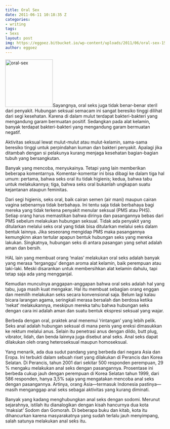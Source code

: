 ```yaml
---
title: Oral Sex
date: 2011-06-11 10:18:35 Z
categories:
- writing
tags:
- Sexs
layout: post
img: https://eggoez.bitbucket.io/wp-content/uploads/2011/06/oral-sex-150x150.jpg
author: eggoez
---
```


<p><a href="https://eggoez.bitbucket.io/wp-content/uploads/2011/06/oral-sex.jpg" class="fancybox image"><img class=" size-thumbnail wp-image-1610 alignleft" src="https://eggoez.bitbucket.io/wp-content/uploads/2011/06/oral-sex-150x150.jpg" alt="oral-sex" width="150" height="150"></a>Sayangnya, oral seks juga tidak benar-benar steril dari penyakit. Hubungan seksual semacam ini sangat beresiko tinggi dilihat dari segi kesehatan. Karena di dalam mulut terdapat bakteri-bakteri yang mengandung garam bermuatan positif. Sedangkan pada alat kelamin, banyak terdapat bakteri-bakteri yang mengandung garam bermuatan negatif.<span id="more-257"></span></p>
<p>Aktivitas seksual lewat mulut-mulut atau mulut-kelamin, sama-sama beresiko tinggi untuk perpindahan kuman dan bakteri penyakit. Apalagi jika ditambah dengan si pelakunya kurang menjaga kesehatan bagian-bagian tubuh yang bersangkutan.</p>
<p>Banyak yang mencoba, menyukainya. Tetapi yang lain memberikan beberapa komentarnya. Komentar-komentar ini bisa dibagi ke dalam tiga hal umum: pertama, bahwa seks oral itu tidak higienis; kedua, bahwa tabu untuk melakukannya; tiga, bahwa seks oral bukanlah ungkapan suatu kejantanan ataupun feminitas.</p>
<p>Dari segi higienis, seks oral, baik cairan semen (air mani) maupun cairan vagina sebenarnya tidak berbahaya. Ini tentu saja tidak berbahaya bagi mereka yang tidak terkena penyakit menular seksual (PMS atau PHS). Setiap orang harus memastikan bahwa dirinya dan pasangannya bebas dari PMS sebelum melakukan hubungan seksual. Tidak ada penyakit yang ditularkan melalui seks oral yang tidak bisa ditularkan melalui seks dalam bentuk lainnya. Jika seseorang mengidap PMS maka pasangannya kemungkinn akan tertular apapun bentuk hubungan seks yang mereka lakukan. Singkatnya, hubungan seks di antara pasangan yang sehat adalah aman dan bersih.</p>
<p>HAL lain yang membuat orang ‘malas’ melakukan oral seks adalah banyak yang merasa ‘terganggu’ dengan aroma alat kelamin, baik perempuan atau laki-laki. Meski disarankan untuk membersihkan alat kelamin dahulu, tapi tetap saja ada yang mengganjal.</p>
<p>Kemudian munculnya anggapan-anggapan bahwa oral seks adalah hal yang tabu, juga masih kuat mengakar. Hal itu membuat sebagian orang enggan dan memilih melakukan seks secara konvensional saja. Belum lagi kalau bicara larangan agama, seringkali merasa bersalah dan berdosa ketika ‘nekat’ melakukannya, meskipun mereka tahu bahwa hubungan seks dengan cara ini adalah aman dan suatu bentuk ekspresi seksual yang wajar.</p>
<p>Berbeda dengan oral, praktek anal menemui ‘rintangan’ yang lebih pelik. Seks anal adalah hubungan seksual di mana penis yang ereksi dimasukkan ke rektum melalui anus. Selain itu penetrasi anus dengan dildo, butt plug, vibrator, lidah, dan benda lainnya juga disebut anal seks. Anal seks dapat dilakukan oleh orang heteroseksual maupun homoseksual.</p>
<p>Yang menarik, ada dua sudut pandang yang berbeda dari negara Asia dan Eropa. Ini terbukti dalam sebuah riset yang dilakukan di Perancis dan Korea Selatan. Di Perancis, tahun 2001 dari sekitar 500 responden perempuan, 29 % mengaku melakukan anal seks dengan pasangannya. Prosentase ini berbeda cukup jauh dengan perempuan di Korea Selatan tahun 1999, dari 586 responden, hanya 3,5% saja yang mengatakan mencoba anal seks dengan pasangannya. Artinya, orang Asia—termasuk Indonesia pastinya—masih menganggap anal seks sebagai aktivitas yang kurang diminati.</p>
<p>Banyak yang kadang menghubungkan anal seks dengan sodomi. Merunut sejarahnya, istilah itu dianalogikan dengan kisah hancurnya dua kota ‘maksiat’ Sodom dan Gomorah. Di beberapa buku dan kitab, kota itu dihancurkan karena masyarakatnya yang sudah terlalu jauh menyimpang, salah satunya melakukan anal seks itu<strong>.</strong></p>

